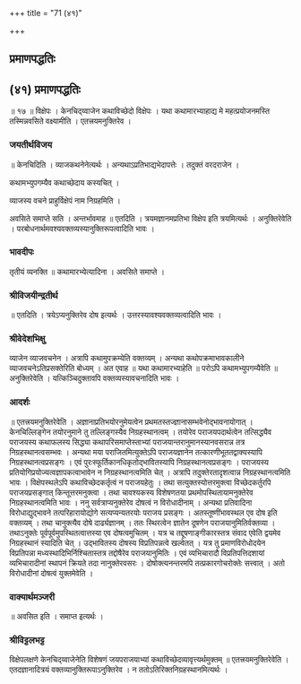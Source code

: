 +++
title = "71 (४१)"

+++


## प्रमाणपद्धतिः

## (४१) **प्रमाणपद्धतिः**

॥ १७ ॥ विक्षेपः । केनचिद्य्वाजेन कथाविच्छेदो विक्षेपः । यथा कथामारभ्याहाद्य मे महत्प्रयोजनमस्ति तस्मिन्नवसिते वक्ष्यामीति । एतत्त्रयमनुक्तिरेव ।

### **जयतीर्थविजय**

॥ केनचिदिति । व्याजकथनेनेत्यर्थः । अन्यथाऽप्रतिभाद्यभेदापत्तेः । तदुक्तं वरदराजेन ।

कथामभ्युपगम्यैव कथाच्छेदाय कस्यचित् ।

व्याजस्य वचने प्राहुर्विक्षेपं नाम निग्रहमिति ।

अवसिते समाप्ते सति । अन्तर्भावमाह ॥ एतदिति । त्रयमज्ञानमप्रतिभा विक्षेप इति त्रयमित्यर्थः । अनुक्तिरेवेति । परबोधनार्थमवश्यवक्तव्यस्यानुक्तिरूपत्वादिति भावः ।

### **भावदीपः**

तृतीयं व्यनक्ति ॥ कथामारभ्येत्यादिना । अवसिते समाप्ते ।

### **श्रीविजयीन्द्रतीर्थ**

॥ एतदिति । त्रयेऽप्यनुक्तिरेव दोष इत्यर्थः । उत्तरस्यावश्यवक्तव्यत्वादिति भावः ।

### **श्रीवेदेशभिक्षु**

व्याजेन व्याजवचनेन । अत्रापि कथामुपक्रम्येति वक्तव्यम् । अन्यथा कथोपक्रमाभावकालीने व्याजवचनेऽतिप्रसक्तेरिति बोध्यम् । अत एवाह ॥ यथा कथामारभ्याहेति ॥ परोऽपि कथामभ्युपगम्यैवेति ॥ अनुक्तिरेवेति । यत्किञ्चिदुक्तावपि वक्तव्यस्यावचनादिति भावः ।

### **आदर्शः**

॥ एतत्त्रयमनुक्तिरेवेति । अज्ञानाप्रतिभयोरनुमेयत्वेन प्रथमतस्तज्ज्ञानासम्भवेनोद्भावनायोगात् । केनचिल्लिङ्गेन तयोरनुमाने तु तल्लिङ्गस्यैव निग्रहस्थानत्वम् । तयोरेव पराजयपदार्थत्वेन तत्सिद्ध्यैव पराजयस्य कथाफलस्य सिद्ध्या कथापरिसमाप्तेस्ताभ्यां पराजयान्तरानुमानस्यानवसरान्न तत्र निग्रहस्थानत्वसम्भवः । अन्यथा मया पराजितमित्युक्तेऽपि पराजयज्ञानेन तत्कारणीभूततद्वाक्यस्यापि निग्रहस्थानत्वप्रसङ्गः । एवं पुरःस्फूर्तिकानधिकृतोद्भावितस्यापि निग्रहस्थानत्वप्रसङ्गः । पराजयस्य प्रतियोगिप्रयोज्यत्वज्ञापकत्वाभावेन न निग्रहस्थानत्वमिति चेत् । अत्रापि तदुक्तेरतादृशत्वान्न निग्रहस्थानत्वमिति भावः । विक्षेपस्थलेऽपि कथाविच्छेदकर्तृत्वं न पराजयहेतुः । तथा सत्युक्तस्योत्तरमुक्त्वा विच्छेदकर्तुरपि पराजयप्रसङ्गात् किन्तूत्तरमनुक्त्वा । तथा चावश्यकस्य विशेषणतया प्रथमोपस्थितायामनुक्तेरेव निग्रहस्थानत्वमिति भावः । ननु सर्वत्राप्यनुक्तेरेव दोषत्वं न विरोधादीनाम् । अन्यथा प्रतिवादिना विरोधाद्युद्भावने तत्परिहारायोद्योगे सत्यप्यन्यतरयोः पराजय प्रसङ्गः । अतस्तूष्णींभावस्थल एव दोष इति वक्तव्यम् । तथा चानुक्त्यैव दोषे दार्ढ्यज्ञानम् । ततः स्थिरत्वेन ज्ञातेन दूषणेन पराजयानुमितिर्वक्तव्या । तथाऽनुक्तेः पूर्वपूर्वमुपस्थितत्वात्तस्या एव दोषत्वमुचितम् । यत्र च तद्दूषणाङ्गीकारस्तत्र संवाद एवेति द्वयमेव निग्रहस्थानं स्यादिति चेत् । उद्भावितस्य दोषस्य विप्रतिपन्नत्वे खल्वेतत् । यत्र तु प्रमाणविरोधोदयेन विप्रतिपन्ना मध्यस्थादिभिर्निश्चितास्तत्र तद्दोषैरेव पराजयानुमितिः । एवं व्यभिचारादौ विप्रतिपत्तिदशायां व्यभिचारादीनां स्थापनं क्रियते तदा नानुक्तेरवसरः । दोषोक्त्यनन्तरमपि तत्प्रकारगोचरोक्तेः सत्त्वात् । अतो विरोधादीनां दोषत्वं युक्तमेवेति ।

### **वाक्यार्थमञ्जरी**

॥ अवसित इति । समाप्त इत्यर्थः ।

### **श्रीविट्टलभट्ट**

विक्षेपलक्षणे केनचिद्य्वाजेनेति विशेषणं जयपराजयाभ्यां कथाविच्छेदव्यावृत्त्यर्थमुक्तम् ॥ एतत्त्रयमनुक्तिरेवेति । एतदज्ञानादित्रयं वक्तव्यानुक्तिरूपाऽनुक्तिरेव । न ततोऽतिरिक्तनिग्रहस्थानमित्यर्थः ।

